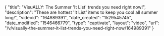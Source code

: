 {
    "title": "VisuALLY: The Summer 'It List' trends you need right now!",
    "description": "These are hottest 'It List' items to keep you cool all summer long!",
    "videoid": "164989391",
    "date_created": "1529545745",
    "date_modified": "1546466779",
    "type": "captivate",
    "layout": "video",
    "url": "\/v\/visually-the-summer-it-list-trends-you-need-right-now\/164989391"
}